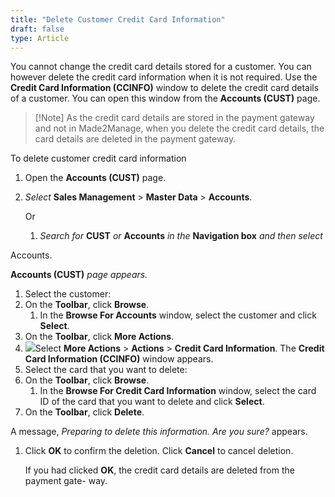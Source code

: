 ```yaml
---
title: "Delete Customer Credit Card Information"
draft: false
type: Article
---
```


You cannot change the credit card details stored for a customer. You can however delete the credit card information when it is not required. Use the **Credit Card Information (CCINFO)** window to delete the credit card details of a customer. You can open this window from the **Accounts (CUST)** page.

> [!Note] As the credit card details are stored in the payment gateway and not in Made2Manage, when you delete the credit card details, the card details are deleted in the payment gateway.

To delete customer credit card information

1.  Open the **Accounts (CUST)** page.
1.  *Select* **Sales Management** > **Master Data** > **Accounts**.

    Or

    1.  *Search for* **CUST** *or* **Accounts** *in the* **Navigation box** *and then select*

Accounts.

**Accounts (CUST)** *page appears.*

1.  Select the customer:
1.  On the **Toolbar**, click **Browse**.
    1.  In the **Browse For Accounts** window, select the customer and click **Select**.
2.  On the **Toolbar**, click **More Actions**.
3.  ![](media/65b6919ad03d546d0b41f8269f414955.png)Select **More Actions** > **Actions** > **Credit Card Information**. The **Credit Card Information (CCINFO)** window appears.
1.  Select the card that you want to delete:
1.  On the **Toolbar**, click **Browse**.
    1.  In the **Browse For Credit Card Information** window, select the card ID of the card that you want to delete and click **Select**.
2.  On the **Toolbar**, click **Delete**.

A message, *Preparing to delete this information. Are you sure?* appears.

1.  Click **OK** to confirm the deletion. Click **Cancel** to cancel deletion.

    If you had clicked **OK**, the credit card details are deleted from the payment gate- way.
